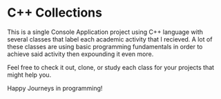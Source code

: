 # C++ Collections

This is a single Console Application project using C++ language with several classes that label each academic activity that I recieved. A lot of these classes are using basic programming fundamentals in order to achieve said activity then expounding it even more.

Feel free to check it out, clone, or study each class for your projects that might help you.

Happy Journeys in programming!
